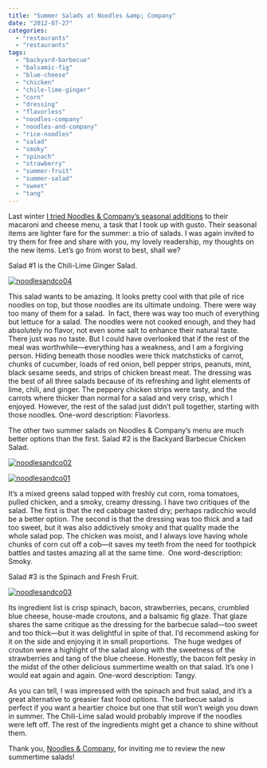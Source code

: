 ```yaml
---
title: "Summer Salads at Noodles &amp; Company"
date: "2012-07-27"
categories:
  - "restaurants"
  - "restaurants"
tags:
  - "backyard-barbecue"
  - "balsamic-fig"
  - "blue-cheese"
  - "chicken"
  - "chile-lime-ginger"
  - "corn"
  - "dressing"
  - "flavorless"
  - "noodles-company"
  - "noodles-and-company"
  - "rice-noodles"
  - "salad"
  - "smoky"
  - "spinach"
  - "strawberry"
  - "summer-fruit"
  - "summer-salad"
  - "sweet"
  - "tang"
---
```


Last winter [I tried Noodles & Company’s seasonal additions](http://www.thegourmez.com/2012/04/mac-and-cheese-at-noodles-company/) to their macaroni and cheese menu, a task that I took up with gusto. Their seasonal items are lighter fare for the summer: a trio of salads. I was again invited to try them for free and share with you, my lovely readership, my thoughts on the new items. Let’s go from worst to best, shall we?

Salad #1 is the Chili-Lime Ginger Salad.

[![](http://s3.amazonaws.com/thegourmez-wpmedia/2012/07/noodlesandco04.jpg "noodlesandco04")](http://s3.amazonaws.com/thegourmez-wpmedia/2012/07/noodlesandco04.jpg)

This salad wants to be amazing. It looks pretty cool with that pile of rice noodles on top, but those noodles are its ultimate undoing. There were way too many of them for a salad.  In fact, there was way too much of everything but lettuce for a salad. The noodles were not cooked enough, and they had absolutely no flavor, not even some salt to enhance their natural taste. There just was no taste. But I could have overlooked that if the rest of the meal was worthwhile—everything has a weakness, and I am a forgiving person. Hiding beneath those noodles were thick matchsticks of carrot, chunks of cucumber, loads of red onion, bell pepper strips, peanuts, mint, black sesame seeds, and strips of chicken breast meat. The dressing was the best of all three salads because of its refreshing and light elements of lime, chili, and ginger. The peppery chicken strips were tasty, and the carrots where thicker than normal for a salad and very crisp, which I enjoyed. However, the rest of the salad just didn’t pull together, starting with those noodles. One-word description: Flavorless.

The other two summer salads on Noodles & Company’s menu are much better options than the first. Salad #2 is the Backyard Barbecue Chicken Salad.




<div class="caption">

[![](http://s3.amazonaws.com/thegourmez-wpmedia/2012/07/noodlesandco02.jpg "noodlesandco02")](http://s3.amazonaws.com/thegourmez-wpmedia/2012/07/noodlesandco02.jpg)</div>





<div class="caption">

[![](http://s3.amazonaws.com/thegourmez-wpmedia/2012/07/noodlesandco01.jpg "noodlesandco01")](http://s3.amazonaws.com/thegourmez-wpmedia/2012/07/noodlesandco01.jpg)</div>


It’s a mixed greens salad topped with freshly cut corn, roma tomatoes, pulled chicken, and a smoky, creamy dressing. I have two critiques of the salad. The first is that the red cabbage tasted dry; perhaps radicchio would be a better option. The second is that the dressing was too thick and a tad too sweet, but it was also addictively smoky and that quality made the whole salad pop. The chicken was moist, and I always love having whole chunks of corn cut off a cob—it saves my teeth from the need for toothpick battles and tastes amazing all at the same time.  One word-description: Smoky.

Salad #3 is the Spinach and Fresh Fruit.

[![](http://s3.amazonaws.com/thegourmez-wpmedia/2012/07/noodlesandco03.jpg "noodlesandco03")](http://s3.amazonaws.com/thegourmez-wpmedia/2012/07/noodlesandco03.jpg)

Its ingredient list is crisp spinach, bacon, strawberries, pecans, crumbled blue cheese, house-made croutons, and a balsamic fig glaze. That glaze shares the same critique as the dressing for the barbecue salad—too sweet and too thick—but it was delightful in spite of that. I’d recommend asking for it on the side and enjoying it in small proportions.  The huge wedges of crouton were a highlight of the salad along with the sweetness of the strawberries and tang of the blue cheese. Honestly, the bacon felt pesky in the midst of the other delicious summertime wealth on that salad. It’s one I would eat again and again. One-word description: Tangy.

As you can tell, I was impressed with the spinach and fruit salad, and it’s a great alternative to greasier fast food options. The barbecue salad is perfect if you want a heartier choice but one that still won’t weigh you down in summer. The Chili-Lime salad would probably improve if the noodles were left off. The rest of the ingredients might get a chance to shine without them.

Thank you, [Noodles & Company](http://www.noodles.com/ "Noodles & Company"), for inviting me to review the new summertime salads!
